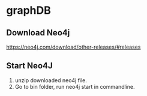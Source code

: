 # graphDB
## Download Neo4j

https://neo4j.com/download/other-releases/#releases

## Start Neo4J
1. unzip downloaded neo4j file.
2. Go to bin folder, run neo4j start in commandline.



